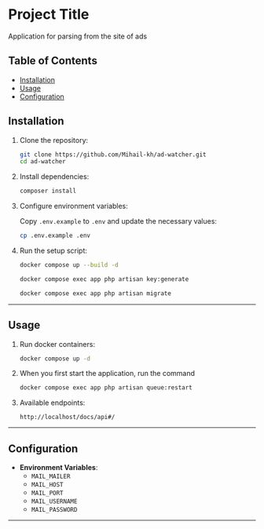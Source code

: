 # Project Title

Application for parsing from the site of ads

## Table of Contents

- [Installation](#installation)
- [Usage](#usage)
- [Configuration](#configuration)



## Installation

1. Clone the repository:

    ```bash
    git clone https://github.com/Mihail-kh/ad-watcher.git
    cd ad-watcher
    ```

2. Install dependencies:

    ```bash
    composer install
    ```

3. Configure environment variables:

   Copy `.env.example` to `.env` and update the necessary values:

    ```bash
    cp .env.example .env
    ```

4. Run the setup script:

    ```bash
    docker compose up --build -d
   
    docker compose exec app php artisan key:generate
   
    docker compose exec app php artisan migrate
    ```

---

## Usage

1. Run docker containers:
    ```bash
    docker compose up -d
    ```
2. When you first start the application, run the command
    ```bash
    docker compose exec app php artisan queue:restart
    ```
3. Available endpoints:
    ```
    http://localhost/docs/api#/
    ```

---

## Configuration

- **Environment Variables**:
    - `MAIL_MAILER`
    - `MAIL_HOST`
    - `MAIL_PORT`
    - `MAIL_USERNAME`
    - `MAIL_PASSWORD`
---

